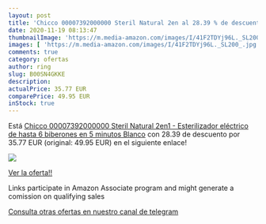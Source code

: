 ```yaml
---
layout: post
title: 'Chicco 00007392000000 Steril Natural 2en al 28.39 % de descuento'
date: 2020-11-19 08:13:47
thumbnailImage: 'https://m.media-amazon.com/images/I/41F2TDYj96L._SL200_.jpg'
images: [ 'https://m.media-amazon.com/images/I/41F2TDYj96L._SL200_.jpg' ]
comments: true
category: ofertas
author: ring
slug: B00SN4GKKE
description:
actualPrice: 35.77 EUR
comparePrice: 49.95 EUR
inStock: true
---
```


Está [Chicco 00007392000000 Steril Natural 2en1 - Esterilizador eléctrico de hasta 6 biberones en 5 minutos  Blanco](https://www.amazon.es/dp/B00SN4GKKE/?tag=redken-21) con 28.39 de descuento por 35.77 EUR (original: 49.95 EUR) en el siguiente enlace!

[![](https://m.media-amazon.com/images/I/41F2TDYj96L._SL200_.jpg)](https://www.amazon.es/dp/B00SN4GKKE/?tag=redken-21)

[Ver la oferta!!](https://www.amazon.es/dp/B00SN4GKKE/?tag=redken-21)

Links participate in Amazon Associate program and might generate a comission on qualifying sales

[Consulta otras ofertas en nuestro canal de telegram](https://t.me/s/ofertas25)
